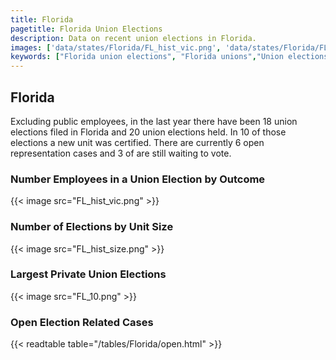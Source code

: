 ```yaml
---
title: Florida
pagetitle: Florida Union Elections
description: Data on recent union elections in Florida.
images: ['data/states/Florida/FL_hist_vic.png', 'data/states/Florida/FL_hist_size.png', 'data/states/Florida/FL_10.png']
keywords: ["Florida union elections", "Florida unions","Union elections"]
---
```

##  Florida

Excluding public employees, in the last year there have been 18 union elections filed in Florida and 20 union elections held. In 10 of those elections a new unit was certified. There are currently 6 open representation cases and 3 of are still waiting to vote.

### Number Employees in a Union Election by Outcome
{{< image src="FL_hist_vic.png" >}}

### Number of Elections by Unit Size
{{< image src="FL_hist_size.png" >}}

### Largest Private Union Elections
{{< image src="FL_10.png" >}}

### Open Election Related Cases
{{< readtable table="/tables/Florida/open.html" >}}


